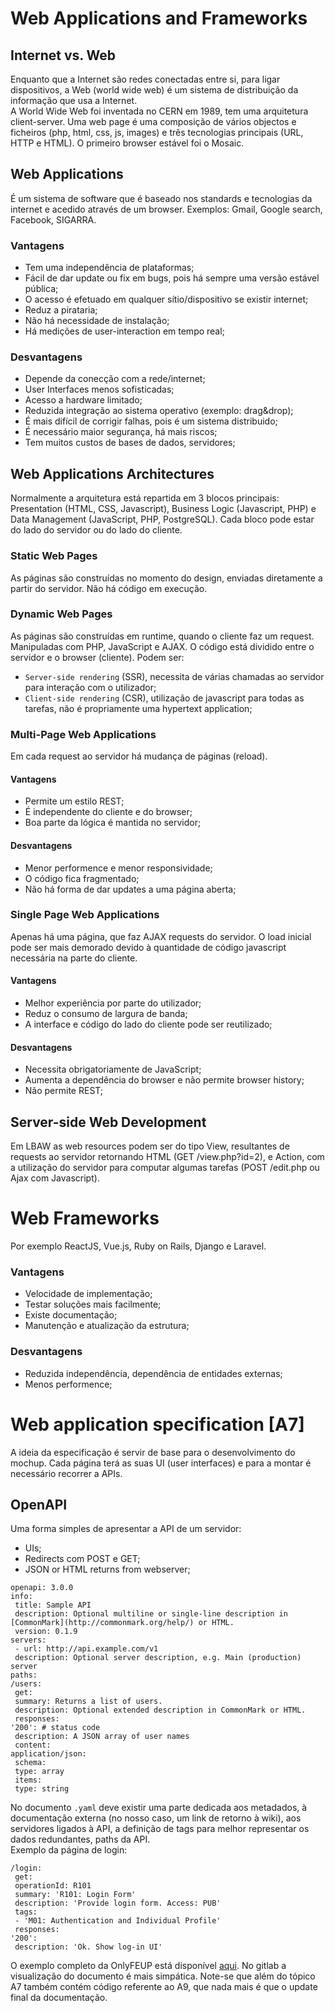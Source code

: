 # Web Applications and Frameworks

## Internet vs. Web

Enquanto que a Internet são redes conectadas entre si, para ligar dispositivos, a Web (world wide web) é um sistema de distribuição da informação que usa a Internet. <br>
A World Wide Web foi inventada no CERN em 1989, tem uma arquitetura client-server. Uma web page é uma composição de vários objectos e ficheiros (php, html, css, js, images) e três tecnologias principais (URL, HTTP e HTML). O primeiro browser estável foi o Mosaic.

## Web Applications

É um sistema de software que é baseado nos standards e tecnologias da internet e acedido através de um browser. Exemplos: Gmail, Google search, Facebook, SIGARRA.

### Vantagens

- Tem uma independência de plataformas;
- Fácil de dar update ou fix em bugs, pois há sempre uma versão estável pública;
- O acesso é efetuado em qualquer sítio/dispositivo se existir internet;
- Reduz a pirataria;
- Não há necessidade de instalação;
- Há medições de user-interaction em tempo real;

### Desvantagens

- Depende da conecção com a rede/internet;
- User Interfaces menos sofisticadas;
- Acesso a hardware limitado;
- Reduzida integração ao sistema operativo (exemplo: drag&drop);
- É mais difícil de corrigir falhas, pois é um sistema distribuido;
- É necessário maior segurança, há mais riscos;
- Tem muitos custos de bases de dados, servidores;

## Web Applications Architectures

Normalmente a arquitetura está repartida em 3 blocos principais: Presentation (HTML, CSS, Javascript), Business Logic (Javascript, PHP) e Data Management (JavaScript, PHP, PostgreSQL). Cada bloco pode estar do lado do servidor ou do lado do cliente.

### Static Web Pages

As páginas são construídas no momento do design, enviadas diretamente a partir do servidor. Não há código em execução.

### Dynamic Web Pages

As páginas são construídas em runtime, quando o cliente faz um request. Manipuladas com PHP, JavaScript e AJAX. O código está dividido entre o servidor e o browser (cliente). Podem ser:

- `Server-side rendering` (SSR), necessita de várias chamadas ao servidor para interação com o utilizador;
- `Client-side rendering` (CSR), utilização de javascript para todas as tarefas, não é propriamente uma hypertext application;

### Multi-Page Web Applications

Em cada request ao servidor há mudança de páginas (reload). 

#### Vantagens

- Permite um estilo REST;
- É independente do cliente e do browser;
- Boa parte da lógica é mantida no servidor;

#### Desvantagens

- Menor performence e menor responsividade;
- O código fica fragmentado;
- Não há forma de dar updates a uma página aberta;

### Single Page Web Applications

Apenas há uma página, que faz AJAX requests do servidor. O load inicial pode ser mais demorado devido à quantidade de código javascript necessária na parte do cliente.

#### Vantagens

- Melhor experiência por parte do utilizador;
- Reduz o consumo de largura de banda;
- A interface e código do lado do cliente pode ser reutilizado;

#### Desvantagens

- Necessita obrigatoriamente de JavaScript;
- Aumenta a dependência do browser e não permite browser history;
- Não permite REST;

## Server-side Web Development

Em LBAW as web resources podem ser do tipo View, resultantes de requests ao servidor retornando HTML (GET /view.php?id=2), e Action, com a utilização do servidor para computar algumas tarefas (POST /edit.php ou Ajax com Javascript).

# Web Frameworks

Por exemplo ReactJS, Vue.js, Ruby on Rails, Django e Laravel.

### Vantagens

- Velocidade de implementação;
- Testar soluções mais facilmente;
- Existe documentação;
- Manutenção e atualização da estrutura;

### Desvantagens

- Reduzida independência, dependência de entidades externas;
- Menos performence;

# Web application specification [A7]

A ideia da especificação é servir de base para o desenvolvimento do mochup. Cada página terá as suas UI (user interfaces) e para a montar é necessário recorrer a APIs. 

## OpenAPI

Uma forma simples de apresentar a API de um servidor:

- UIs;
- Redirects com POST e GET;
- JSON or HTML returns from webserver;

```api
openapi: 3.0.0
info:
 title: Sample API
 description: Optional multiline or single-line description in [CommonMark](http://commonmark.org/help/) or HTML.
 version: 0.1.9
servers:
 - url: http://api.example.com/v1
 description: Optional server description, e.g. Main (production) server
paths:
/users:
 get:
 summary: Returns a list of users.
 description: Optional extended description in CommonMark or HTML.
 responses:
'200': # status code
 description: A JSON array of user names
 content:
application/json:
 schema:
 type: array
 items:
 type: string
```

No documento `.yaml` deve existir uma parte dedicada aos metadados, à documentação externa (no nosso caso, um link de retorno à wiki), aos servidores ligados à API, a definição de tags para melhor representar os dados redundantes, paths da API. <br>
Exemplo da página de login:

```api
/login:
 get:
 operationId: R101
 summary: 'R101: Login Form'
 description: 'Provide login form. Access: PUB'
 tags:
 - 'M01: Authentication and Individual Profile'
 responses:
'200':
 description: 'Ok. Show log-in UI'
```

O exemplo completo da OnlyFEUP está disponível [aqui](../Project/docs/a9_openapi.yaml). No gitlab a visualização do documento é mais simpática. Note-se que além do tópico A7 também contém código referente ao A9, que nada mais é que o update final da documentação.